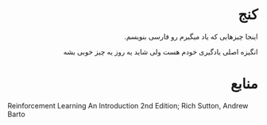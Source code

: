 <div dir="rtl">


# کنج

 اینجا چیزهایی که یاد میگیرم رو فارسی بنویسم.

انگیزه اصلی یادگیری خودم هست ولی شاید یه روز یه چیز خوبی بشه



# منابع
<div dir="ltr">
Reinforcement Learning An Introduction 2nd Edition; Rich Sutton, Andrew Barto
